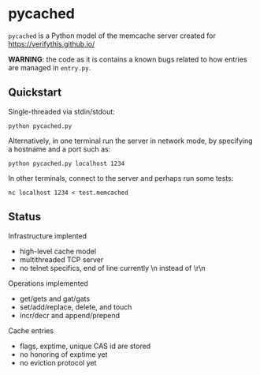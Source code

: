 # pycached

`pycached` is a Python model of the memcache server created for https://verifythis.github.io/

**WARNING**: the code as it is contains a known bugs related to how entries are managed in `entry.py`.

## Quickstart

Single-threaded via stdin/stdout:

    python pycached.py

Alternatively, in one terminal run the server in network mode,
by specifying a hostname and a port such as:

    python pycached.py localhost 1234

In other terminals, connect to the server and perhaps run some tests:

    nc localhost 1234 < test.memcached

## Status

Infrastructure implented

- high-level cache model
- multithreaded TCP server
- no telnet specifics, end of line currently \n instead of \r\n

Operations implemented

- get/gets and gat/gats
- set/add/replace, delete, and touch
- incr/decr and append/prepend

Cache entries

- flags, exptime, unique CAS id are stored
- no honoring of exptime yet
- no eviction protocol yet
